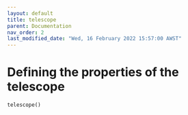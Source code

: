 ```yaml
---
layout: default
title: telescope
parent: Documentation
nav_order: 2
last_modified_date: "Wed, 16 February 2022 15:57:00 AWST"
---
```


# Defining the properties of the telescope

`telescope()`